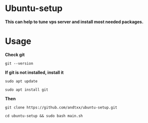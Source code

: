 # Ubuntu-setup

**This can help to tune vps server and install most needed packages.**

# Usage

**Check git**

```console
git --version
```

**If git is not installed, install it**

```console
sudo apt update
```

```console
sudo apt install git
```

**Then**

```console
git clone https://github.com/andtxx/ubuntu-setup.git
```

```console
cd ubuntu-setup && sudo bash main.sh
```
